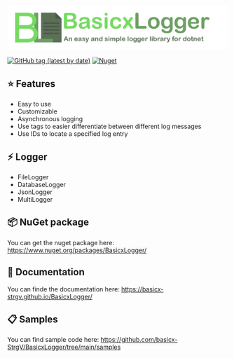 
![BasicxLogger](https://raw.githubusercontent.com/basicx-StrgV/BasicxLogger/main/graphics/repositoryBanner.png)


[![GitHub tag (latest by date)](https://img.shields.io/github/v/tag/basicx-StrgV/BasicxLogger?label=Version)](https://github.com/basicx-StrgV/BasicxLogger/releases)
[![Nuget](https://img.shields.io/nuget/dt/BasicxLogger?label=NuGet%20Downloads)](https://www.nuget.org/packages/BasicxLogger/)


## ⭐ Features

- Easy to use
- Customizable
- Asynchronous logging
- Use tags to easier differentiate between different log messages
- Use IDs to locate a specified log entry


## ⚡ Logger

- FileLogger
- DatabaseLogger
- JsonLogger
- MultiLogger

## 📦 NuGet package

You can get the nuget package here: https://www.nuget.org/packages/BasicxLogger/

## 📖 Documentation

You can finde the documentation here: https://basicx-strgv.github.io/BasicxLogger/

## 📋 Samples

You can find sample code here: https://github.com/basicx-StrgV/BasicxLogger/tree/main/samples
